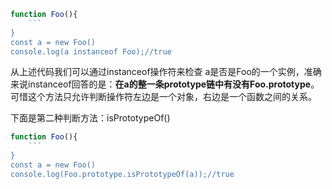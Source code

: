 ```javascript
function Foo(){
    ```
}
const a = new Foo()
console.log(a instanceof Foo);//true
```
从上述代码我们可以通过instanceof操作符来检查 a是否是Foo的一个实例，准确来说instanceof回答的是：**在a的整一条prototype链中有没有Foo.prototype**。可惜这个方法只允许判断操作符左边是一个对象，右边是一个函数之间的关系。

下面是第二种判断方法：isPrototypeOf()
```javascript
function Foo(){
    ```
}
const a = new Foo()
console.log(Foo.prototype.isPrototypeOf(a));//true
```